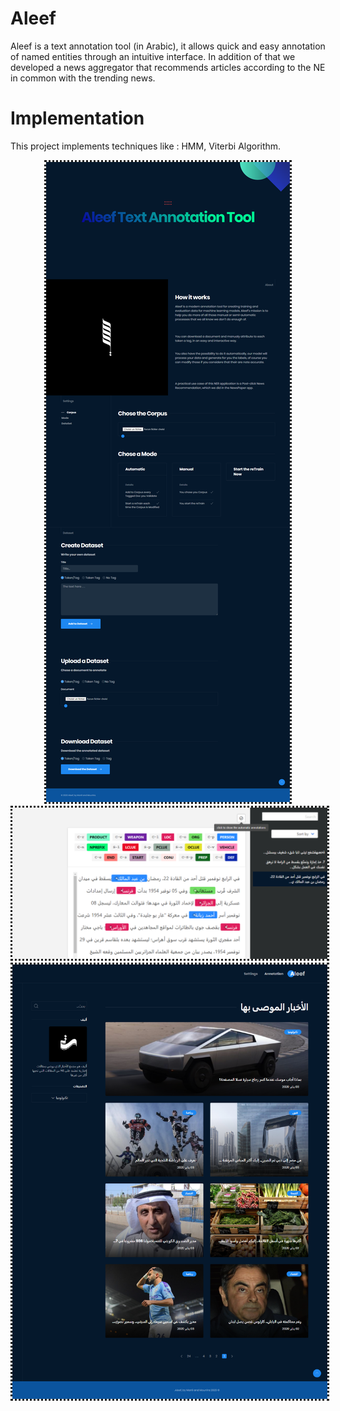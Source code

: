# Aleef
Aleef is a text annotation tool (in Arabic), it allows quick and easy annotation of named entities through an intuitive interface. In addition of that we developed a news aggregator that recommends articles according to the NE in common with the trending news.
# Implementation
This project implements techniques like : HMM, Viterbi Algorithm.

<div align="center">
  <img src="https://github.com/DMo-on/Aleef/blob/master/CapturesEcran/Settings.png"  style="border-style: dotted;border-color:##0a111c;"></img>
  </div>
  
 <div align="center">
  <img src="https://github.com/DMo-on/Aleef/blob/master/CapturesEcran/Annotation.png"  style="border-style: dotted;border-color:##0a111c;"></img>
  </div> 
  
<div align="center">
  <img src="https://github.com/DMo-on/Aleef/blob/master/CapturesEcran/Newspaper.png"  style="border-style: dotted;border-color:##0a111c;"></img>
  </div>
